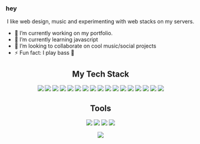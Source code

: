 ### hey

<p align="center">
  I like web design, music and experimenting with web stacks on my servers.
</p> 

- 🔭 I’m currently working on my portfolio.
- 🌱 I’m currently learning javascript
- 👯 I’m looking to collaborate on cool music/social projects
- ⚡ Fun fact: I play bass 🎸

<h2 align="center">My Tech Stack</h2>
<p align="center">
<img src="https://img.shields.io/badge/DigitalOcean-%230167ff.svg?style=flat&logo=digitalOcean&logoColor=white"/>
<img src="https://img.shields.io/badge/-Git-%23F05032?style=flat&logo=git&logoColor=%23ffffff"/>
<img src="http://img.shields.io/badge/-Apache-E11E27?style=flat&logo=apache"/>
<img src="http://img.shields.io/badge/-NGINX-269539?style=flat&logo=nginx&logoColor=white"/>
<img src="http://img.shields.io/badge/-PHP-8892BF?style=flat&logo=php&logoColor=white"/>
<img src="http://img.shields.io/badge/-WordPress-0073AA?style=flat&logo=wordpress&logoColor=white"/>

<img src="https://img.shields.io/badge/-HTML5-%23E44D27?style=flat&logo=html5&logoColor=white"/>
<img src="https://img.shields.io/badge/-CSS3-%231572B6?style=flat&logo=css3"/>
<img src="https://img.shields.io/badge/-Sass-%23CC6699?style=flat&logo=sass&logoColor=white"/>
<img src="https://img.shields.io/badge/-JavaScript-%23F7DF1C?style=flat&logo=javascript&logoColor=000000&labelColor=%23F7DF1C&color=%23FFCE5A"/>
<img src="http://img.shields.io/badge/-Bootstrap-7952B3?style=flat&logo=bootstrap&logoColor=white"/>
<img src="https://img.shields.io/badge/-Nodejs-black?style=flat&logo=Node.js"/>
<img src="https://img.shields.io/badge/express.js-%23404d59.svg?style=flat&logo=express&logoColor=%2361DAFB"/>
<img src="https://img.shields.io/badge/Gatsby-%23663399.svg?style=flat&logo=gatsby&logoColor=white"/>

<img src="https://img.shields.io/badge/MariaDB-003545?style=flat&logo=mariadb&logoColor=white"/>
<img src="https://img.shields.io/badge/MongoDB-%234ea94b.svg?style=flat&logo=mongodb&logoColor=white"/>
<img src="http://img.shields.io/badge/-MySQL-007599?style=flat&logo=MySQL&logoColor=white"/>
</p>

<h2 align="center">Tools</h2>

<p align="center">

<img src="https://img.shields.io/badge/Visual%20Studio%20Code-0078d7.svg?style=flat&logo=visual-studio-code&logoColor=white"/>
<img src="https://img.shields.io/badge/Adobe%20Illustrator-%23FF9A00.svg?style=flat&logo=adobeillustrator&logoColor=white"/>
<img src="https://img.shields.io/badge/Adobe%20InDesign-49021F?style=flat&logo=adobeindesign&logoColor=white"/>
<img src="https://img.shields.io/badge/Adobe%20Photoshop-%2331A8FF.svg?style=flat&logo=adobephotoshop&logoColor=white"/>
</p>

<p align = "center">
 <img  src="http://github-readme-streak-stats.herokuapp.com?user=cutratefuture&theme=dark&date_format=M%20j%5B%2C%20Y%5D" />
</p> 
